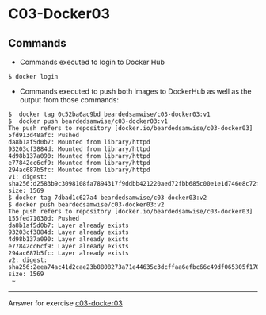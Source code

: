# C03-Docker03

## Commands
- Commands executed to login to Docker Hub
```
$ docker login
```

- Commands executed to push both images to DockerHub as well as the output from those commands:
```
$  docker tag 0c52ba6ac9bd beardedsamwise/c03-docker03:v1
$  docker push beardedsamwise/c03-docker03:v1
The push refers to repository [docker.io/beardedsamwise/c03-docker03]
5fd913d48afc: Pushed
da8b1af5d0b7: Mounted from library/httpd
93203cf3884d: Mounted from library/httpd
4d98b137a090: Mounted from library/httpd
e77842cc6cf9: Mounted from library/httpd
294ac687b5fc: Mounted from library/httpd
v1: digest: sha256:d2583b9c3098108fa7894317f9ddbb421220aed72fbb685c00e1e1d746e8c72f size: 1569
$ docker tag 7dbad1c627a4 beardedsamwise/c03-docker03:v2
$ docker push beardedsamwise/c03-docker03:v2
The push refers to repository [docker.io/beardedsamwise/c03-docker03]
155fed71030d: Pushed
da8b1af5d0b7: Layer already exists
93203cf3884d: Layer already exists
4d98b137a090: Layer already exists
e77842cc6cf9: Layer already exists
294ac687b5fc: Layer already exists
v2: digest: sha256:2eea74ac41d2cae23b8808273a71e44635c3dcffaa6efbc66c49df065305f170 size: 1569
 ~
```

***
Answer for exercise [c03-docker03](https://github.com/devopsacademyau/academy/blob/af3225a3436f263164e8daebc6bbd1ef3122b900/classes/03class/exercises/c03-docker03/README.md)